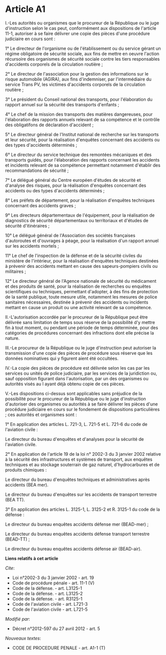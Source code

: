 # Article A1

I.-Les autorités ou organismes que le procureur de la République ou le juge d'instruction selon le cas peut, conformément aux
dispositions de l'article 11-1, autoriser à se faire délivrer une copie des pièces d'une procédure judiciaire en cours
sont : 

1° Le directeur de l'organisme ou de l'établissement ou du service gérant un régime obligatoire de sécurité sociale, aux fins
de mettre en oeuvre l'action récursoire des organismes de sécurité sociale contre les tiers responsables d'accidents
corporels de la circulation routière ; 

2° Le directeur de l'association pour la gestion des informations sur le risque automobile (AGIRA), aux fins d'indemniser,
par l'intermédiaire du service Trans PV, les victimes d'accidents corporels de la circulation routière ; 

3° Le président du Conseil national des transports, pour l'élaboration du rapport annuel sur la sécurité des transports
d'enfants ; 

4° Le chef de la mission des transports des matières dangereuses, pour l'élaboration des rapports annuels relevant de sa
compétence et le contrôle des obligatifons de déclaration d'accident ; 

5° Le directeur général de l'Institut national de recherche sur les transports et leur sécurité, pour la réalisation
d'enquêtes concernant des accidents ou des types d'accidents déterminés ; 

6° Le directeur du service technique des remontées mécaniques et des transports guidés, pour l'élaboration des rapports
concernant les accidents et incidents relevant de sa compétence permettant notamment d'établir des recommandations de
sécurité ; 

7° Le délégué général du Centre européen d'études de sécurité et d'analyse des risques, pour la réalisation d'enquêtes
concernant des accidents ou des types d'accidents déterminés ; 

8° Les préfets de département, pour la réalisation d'enquêtes techniques concernant des accidents graves ; 

9° Les directeurs départementaux de l'équipement, pour la réalisation de diagnostics de sécurité départementaux ou
territoriaux et d'études de sécurité d'itinéraires ; 

10° Le délégué général de l'Association des sociétés françaises d'autoroutes et d'ouvrages à péage, pour la réalisation d'un
rapport annuel sur les accidents mortels ; 

11° Le chef de l'inspection de la défense et de la sécurité civiles du ministère de l'intérieur, pour la réalisation
d'enquêtes techniques destinées à prévenir des accidents mettant en cause des sapeurs-pompiers civils ou militaires ; 

12° Le directeur général de l'Agence nationale de sécurité du médicament et des produits de santé, pour la réalisation de
recherches ou enquêtes scientifiques ou techniques, permettant d'adopter, à des fins de protection de la santé publique,
toute mesure utile, notamment les mesures de police sanitaires nécessaires, destinée à prévenir des accidents ou incidents
mettant en cause un produit ou une activité relevant de sa compétence. 

II.-L'autorisation accordée par le procureur de la République peut être délivrée sans limitation de temps sous réserve de la
possibilité d'y mettre fin à tout moment, ou pendant une période de temps déterminée, pour des catégories de procédures
concernant des infractions dont elle précise la nature. 

III.-Le procureur de la République ou le juge d'instruction peut autoriser la transmission d'une copie des pièces de
procédure sous réserve que les données nominatives qui y figurent aient été occultées. 

IV.-La copie des pièces de procédure est délivrée selon les cas par les services ou unités de police judiciaire, par les
services de la juridiction ou, sauf opposition figurant dans l'autorisation, par un des organismes ou autorités visés au I
ayant déjà obtenu copie de ces pièces. 

V.-Les dispositions ci-dessus sont applicables sans préjudice de la possibilité pour le procureur de la République ou le juge
d'instruction d'autoriser des organismes ou autorités à se faire délivrer les pièces d'une procédure judiciaire en cours sur
le fondement de dispositions particulières ; ces autorités et organismes sont : 

1° En application des articles L. 721-3, L. 721-5 et L. 721-6 du code de l'aviation civile : 

Le directeur du bureau d'enquêtes et d'analyses pour la sécurité de l'aviation civile. 

2° En application de l'article 19 de la loi n° 2002-3 du 3 janvier 2002 relative à la sécurité des infrastructures et
systèmes de transport, aux enquêtes techniques et au stockage souterrain de gaz naturel, d'hydrocarbures et de produits
chimiques : 

Le directeur du bureau d'enquêtes techniques et administratives après accidents (BEA mer). 

Le directeur du bureau d'enquêtes sur les accidents de transport terrestre (BEA TT). 

3° En application des articles L. 3125-1, L. 3125-2 et R. 3125-1 du code de la défense : 

Le directeur du bureau enquêtes accidents défense mer (BEAD-mer) ; 

Le directeur du bureau enquêtes accidents défense transport terrestre (BEAD-TT) ; 

Le directeur du bureau enquêtes accidents défense air (BEAD-air).

**Liens relatifs à cet article**

_Cite_:

  - Loi n°2002-3 du 3 janvier 2002 - art. 19
  - Code de procédure pénale - art. 11-1 (V)
  - Code de la défense. - art. L3125-1
  - Code de la défense. - art. L3125-2
  - Code de la défense. - art. R3125-1
  - Code de l'aviation civile - art. L721-3
  - Code de l'aviation civile - art. L721-5

_Modifié par_:

  - Décret n°2012-597 du 27 avril 2012 - art. 5

_Nouveaux textes_:

  - CODE DE PROCEDURE PENALE - art. A1-1 (T)
